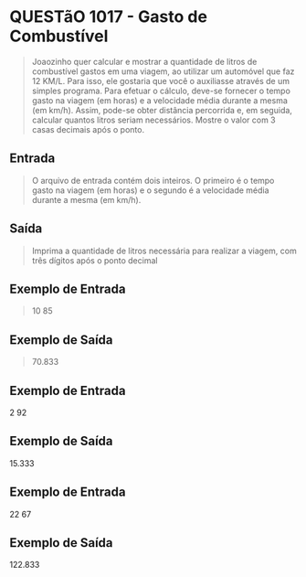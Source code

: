 # QUESTãO 1017 - Gasto de Combustível
> Joaozinho quer calcular e mostrar a quantidade de litros de combustível gastos em uma viagem, ao utilizar um automóvel que faz 12 KM/L. Para isso, ele gostaria que você o auxiliasse através de um simples programa. Para efetuar o cálculo, deve-se fornecer o tempo gasto na viagem (em horas) e a velocidade média durante a mesma (em km/h). Assim, pode-se obter distância percorrida e, em seguida, calcular quantos litros seriam necessários. Mostre o valor com 3 casas decimais após o ponto.

## Entrada
> O arquivo de entrada contém dois inteiros. O primeiro é o tempo gasto na viagem (em horas) e o segundo é a velocidade média durante a mesma (em km/h).

## Saída
> Imprima a quantidade de litros necessária para realizar a viagem, com três dígitos após o ponto decimal

## Exemplo de Entrada
> 10
> 85

## Exemplo de Saída
> 70.833

## Exemplo de Entrada
2
92

## Exemplo de Saída
15.333

## Exemplo de Entrada
22
67

## Exemplo de Saída
122.833
